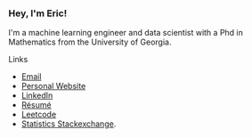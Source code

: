 ### Hey, I'm Eric!

I'm a machine learning engineer and data scientist with a Phd in Mathematics from the University of Georgia. 

Links
- [Email](mailto:e.l.perkerson@gmail.com)
- [Personal Website](https://www.ericperkerson.com/)
- [LinkedIn](https://www.linkedin.com/in/eric-perkerson)
- [Résumé](https://www.ericperkerson.com/resume.pdf)
- [Leetcode](https://leetcode.com/eric-perkerson/)
- [Statistics Stackexchange](https://stats.stackexchange.com/users/256670/eric-perkerson).

<!--
**eric-perkerson/eric-perkerson** is a ✨ _special_ ✨ repository because its `README.md` (this file) appears on your GitHub profile.

Here are some ideas to get you started:

- 🔭 I’m currently working on ...
- 🌱 I’m currently learning ...
- 👯 I’m looking to collaborate on ...
- 🤔 I’m looking for help with ...
- 💬 Ask me about ...
- 📫 How to reach me: ...
- 😄 Pronouns: ...
- ⚡ Fun fact: ...


## Links

<p align="center">
  <a href="https://ericperkerson.com"><img src="https://img.icons8.com/fluent/96/000000/domain.png" alt="personalwebsite"/></a>
  <a href="mailto:e.l.perkerson@gmail.com"><img src="https://img.icons8.com/color/96/000000/gmail.png" alt="email"/></a>
  <a href="https://www.linkedin.com/in/eric-perkerson"><img src="https://img.icons8.com/color/96/000000/linkedin.png" alt="linkedin"/></a>
  <a href="https://stackoverflow.com/users/4027349/mathieu-ledru"><img src="https://img.icons8.com/color/96/000000/stackoverflow.png" alt="stackoverflow"/></a>
</p>

-->
